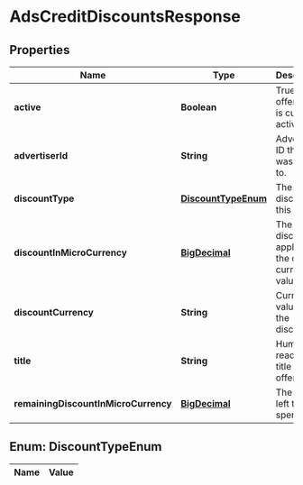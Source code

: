 

# AdsCreditDiscountsResponse

## Properties

Name | Type | Description | Notes
------------ | ------------- | ------------- | -------------
**active** | **Boolean** | True if the offer code is currently active. |  [optional]
**advertiserId** | **String** | Advertiser ID the offer was applied to. |  [optional]
**discountType** | [**DiscountTypeEnum**](#DiscountTypeEnum) | The type of discount of this credit |  [optional]
**discountInMicroCurrency** | [**BigDecimal**](BigDecimal.md) | The discount applied in the offer’s currency value. |  [optional]
**discountCurrency** | **String** | Currency value for the discount. |  [optional]
**title** | **String** | Human readable title of the offer code. |  [optional]
**remainingDiscountInMicroCurrency** | [**BigDecimal**](BigDecimal.md) | The credits left to spend. |  [optional]


## Enum: DiscountTypeEnum

Name | Value
---- | -----




